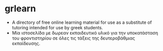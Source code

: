 # grlearn
  - A directory of free online learning material for use as a substitute of tutoring intended for use by greek students.
  - Μία ιστοσελίδα με δωρεαν εκπαιδευτικό υλικό για την υποκατάσταση του φροντιστηρίου σε όλες τις τάξεις της δευτεροβάθμιας εκπαίδευσης.
